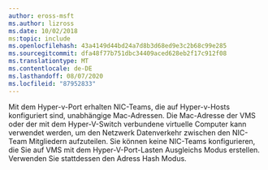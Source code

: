```yaml
---
author: eross-msft
ms.author: lizross
ms.date: 10/02/2018
ms:topic: include
ms.openlocfilehash: 43a4149d44bd24a7d8b3d68ed9e3c2b68c99e285
ms.sourcegitcommit: dfa48f77b751dbc34409aced628eb2f17c912f08
ms.translationtype: MT
ms.contentlocale: de-DE
ms.lasthandoff: 08/07/2020
ms.locfileid: "87952833"
---
```

Mit dem Hyper-v-Port erhalten NIC-Teams, die auf Hyper-v-Hosts konfiguriert sind, unabhängige Mac-Adressen.  Die Mac-Adresse der VMS oder der mit dem Hyper-V-Switch verbundene virtuelle Computer kann verwendet werden, um den Netzwerk Datenverkehr zwischen den NIC-Team Mitgliedern aufzuteilen. Sie können keine NIC-Teams konfigurieren, die Sie auf VMS mit dem Hyper-V-Port-Lasten Ausgleichs Modus erstellen. Verwenden Sie stattdessen den Adress Hash Modus.